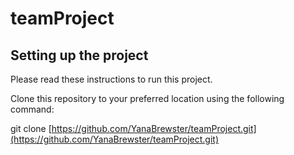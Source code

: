 # teamProject

## Setting up the project

Please read these instructions to run this project.

Clone this repository to your preferred location using the following command:

git clone [https://github.com/YanaBrewster/teamProject.git](https://github.com/YanaBrewster/teamProject.git)
